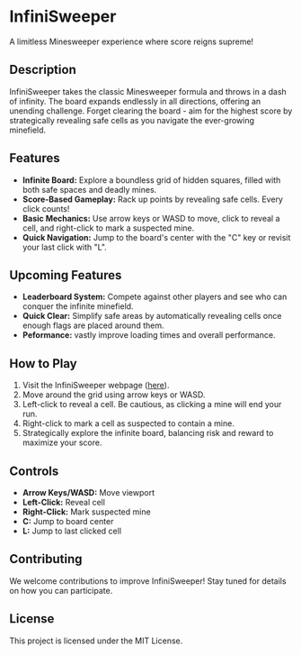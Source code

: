 # InfiniSweeper

A limitless Minesweeper experience where score reigns supreme!

## Description

InfiniSweeper takes the classic Minesweeper formula and throws in a dash of infinity. The board expands endlessly in all directions, offering an unending challenge. Forget clearing the board - aim for the highest score by strategically revealing safe cells as you navigate the ever-growing minefield.

## Features

- **Infinite Board:** Explore a boundless grid of hidden squares, filled with both safe spaces and deadly mines.
- **Score-Based Gameplay:** Rack up points by revealing safe cells. Every click counts!
- **Basic Mechanics:** Use arrow keys or WASD to move, click to reveal a cell, and right-click to mark a suspected mine.
- **Quick Navigation:** Jump to the board's center with the "C" key or revisit your last click with "L".

## Upcoming Features

- **Leaderboard System:** Compete against other players and see who can conquer the infinite minefield.
- **Quick Clear:** Simplify safe areas by automatically revealing cells once enough flags are placed around them.
- **Peformance:** vastly improve loading times and overall performance.

## How to Play

1. Visit the InfiniSweeper webpage ([here](https://hackatoa.com/infinisweeper/)).
2. Move around the grid using arrow keys or WASD.
3. Left-click to reveal a cell. Be cautious, as clicking a mine will end your run.
4. Right-click to mark a cell as suspected to contain a mine.
5. Strategically explore the infinite board, balancing risk and reward to maximize your score.

## Controls

- **Arrow Keys/WASD:** Move viewport
- **Left-Click:** Reveal cell
- **Right-Click:** Mark suspected mine
- **C:** Jump to board center
- **L:** Jump to last clicked cell

## Contributing

We welcome contributions to improve InfiniSweeper! Stay tuned for details on how you can participate.

## License

This project is licensed under the MIT License.
